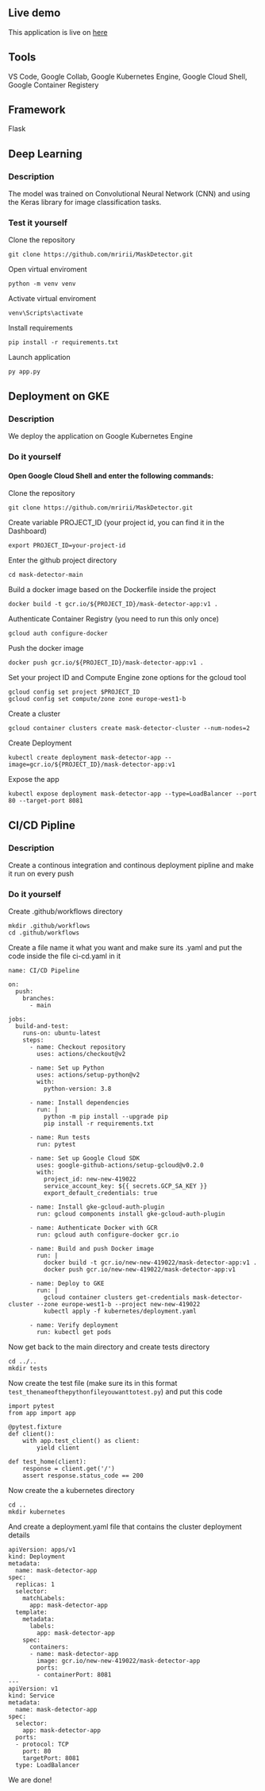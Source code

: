 
## Live demo
This application is live on [here](http://35.189.243.91/)

## Tools
VS Code, Google Collab, Google Kubernetes Engine, Google Cloud Shell, Google Container Registery

## Framework
Flask

## Deep Learning
### Description 
The model was trained on Convolutional Neural Network (CNN) and using the Keras library for image classification tasks.

### Test it yourself
Clone the repository
```
git clone https://github.com/mririi/MaskDetector.git
```
Open virtual enviroment
```
python -m venv venv
```
Activate virtual enviroment
```
venv\Scripts\activate
```
Install requirements
```
pip install -r requirements.txt
```
Launch application
```
py app.py
```
## Deployment on GKE
### Description
We deploy the application on Google Kubernetes Engine

### Do it yourself
#### Open Google Cloud Shell and enter the following commands:
Clone the repository
```
git clone https://github.com/mririi/MaskDetector.git
```
Create variable PROJECT_ID (your project id, you can find it in the Dashboard)
```
export PROJECT_ID=your-project-id
```
Enter the github project directory
```
cd mask-detector-main
```
Build a docker image based on the Dockerfile inside the project
```
docker build -t gcr.io/${PROJECT_ID}/mask-detector-app:v1 .
```
Authenticate  Container Registry (you need to run this only once)
```
gcloud auth configure-docker
```
Push the docker image
```
docker push gcr.io/${PROJECT_ID}/mask-detector-app:v1 .
```
Set your project ID and Compute Engine zone options for the gcloud tool
```
gcloud config set project $PROJECT_ID 
gcloud config set compute/zone zone europe-west1-b
```
Create a cluster
```
gcloud container clusters create mask-detector-cluster --num-nodes=2
```
Create Deployment
```
kubectl create deployment mask-detector-app --image=gcr.io/${PROJECT_ID}/mask-detector-app:v1
```
Expose the app
```
kubectl expose deployment mask-detector-app --type=LoadBalancer --port 80 --target-port 8081
```
## CI/CD Pipline
### Description
Create a continous integration and continous deployment pipline and make it run on every push

### Do it yourself
Create .github/workflows directory
```
mkdir .github/workflows
cd .github/workflows
```
Create a file name it what you want and make sure its .yaml and put the code inside the file ci-cd.yaml in it
```
name: CI/CD Pipeline

on:
  push:
    branches:
      - main

jobs:
  build-and-test:
    runs-on: ubuntu-latest
    steps:
      - name: Checkout repository
        uses: actions/checkout@v2

      - name: Set up Python
        uses: actions/setup-python@v2
        with:
          python-version: 3.8

      - name: Install dependencies
        run: |
          python -m pip install --upgrade pip
          pip install -r requirements.txt
          
      - name: Run tests
        run: pytest

      - name: Set up Google Cloud SDK
        uses: google-github-actions/setup-gcloud@v0.2.0
        with:
          project_id: new-new-419022
          service_account_key: ${{ secrets.GCP_SA_KEY }}
          export_default_credentials: true

      - name: Install gke-gcloud-auth-plugin
        run: gcloud components install gke-gcloud-auth-plugin

      - name: Authenticate Docker with GCR
        run: gcloud auth configure-docker gcr.io

      - name: Build and push Docker image
        run: |
          docker build -t gcr.io/new-new-419022/mask-detector-app:v1 .
          docker push gcr.io/new-new-419022/mask-detector-app:v1

      - name: Deploy to GKE
        run: |
          gcloud container clusters get-credentials mask-detector-cluster --zone europe-west1-b --project new-new-419022
          kubectl apply -f kubernetes/deployment.yaml

      - name: Verify deployment
        run: kubectl get pods
```
Now get back to the main directory and create tests directory
```
cd ../..
mkdir tests
```
Now create the test file (make sure its in this format ``test_thenameofthepythonfileyouwanttotest.py``) and put this code
```
import pytest
from app import app

@pytest.fixture
def client():
    with app.test_client() as client:
        yield client

def test_home(client):
    response = client.get('/')
    assert response.status_code == 200

```
Now create the a kubernetes directory
```
cd ..
mkdir kubernetes
```
And create a deployment.yaml file that contains the cluster deployment details
```
apiVersion: apps/v1
kind: Deployment
metadata:
  name: mask-detector-app
spec:
  replicas: 1
  selector:
    matchLabels:
      app: mask-detector-app
  template:
    metadata:
      labels:
        app: mask-detector-app
    spec:
      containers:
      - name: mask-detector-app
        image: gcr.io/new-new-419022/mask-detector-app
        ports:
        - containerPort: 8081
---
apiVersion: v1
kind: Service
metadata:
  name: mask-detector-app
spec:
  selector:
    app: mask-detector-app
  ports:
  - protocol: TCP
    port: 80
    targetPort: 8081
  type: LoadBalancer
```

We are done!

